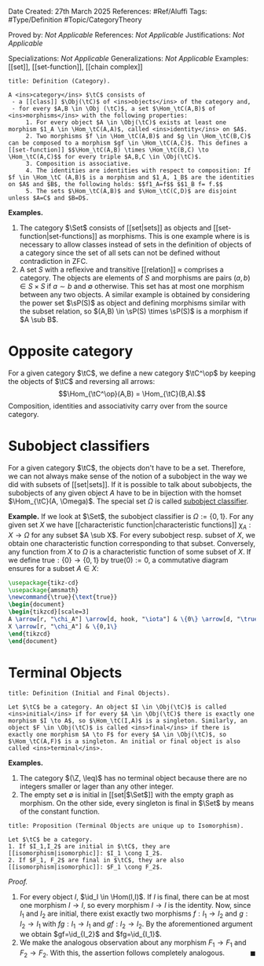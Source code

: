 <div class="topSpace"></div>

Date Created: 27th March 2025
References: #Ref/Aluffi 
Tags: #Type/Definition #Topic/CategoryTheory

Proved by: <i>Not Applicable</i>
References: <i>Not Applicable</i>
Justifications: <i>Not Applicable</i>

Specializations: <i>Not Applicable</i>
Generalizations: <i>Not Applicable</i>
Examples: [[set]], [[set-function]], [[chain complex]]

``` ad-Definition
title: Definition (Category).

A <ins>category</ins> $\tC$ consists of
 - a [[class]] $\Obj(\tC)$ of <ins>objects</ins> of the category and,
 - for every $A,B \in \Obj (\tC)$, a set $\Hom_\tC(A,B)$ of <ins>morphisms</ins> with the following properties:
	 1. For every object $A \in \Obj(\tC)$ exists at least one morphism $1_A \in \Hom_\tC(A,A)$, called <ins>identity</ins> on $A$.
	 2. Two morphisms $f \in \Hom_\tC(A,B)$ and $g \in \Hom_\tC(B,C)$ can be composed to a morphism $gf \in \Hom_\tC(A,C)$. This defines a [[set-function]] $$\Hom_\tC(A,B) \times \Hom_\tC(B,C) \to \Hom_\tC(A,C)$$ for every triple $A,B,C \in \Obj(\tC)$.
	 3. Composition is associative.
	 4. The identities are identities with respect to composition: If $f \in \Hom_\tC (A,B)$ is a morphism and $1_A, 1_B$ are the identities on $A$ and $B$, the following holds: $$f1_A=f$$ $$1_B f= f.$$
	 5. The sets $\Hom_\tC(A,B)$ and $\Hom_\tC(C,D)$ are disjoint unless $A=C$ and $B=D$.

```
**Examples.**
1. The category $\Set$ consists of [[set|sets]] as objects and [[set-function|set-functions]] as morphisms. This is one example where is is necessary to allow classes instead of sets in the definition of objects of a category since the set of all sets can not be defined without contradiction in ZFC.
2. A set $S$ with a reflexive and transitive [[relation]] $\approx$ comprises a category. The objects are elements of $S$ and morphisms are pairs $(a,b) \in S \times S$ if $a \sim b$ and $\emptyset$ otherwise. This set has at most one morphism between any two objects. A similar example is obtained by considering the power set $\sP(S)$ as object and defining morphisms similar with the subset relation, so $(A,B) \in \sP(S) \times \sP(S)$ is a morphism if $A \sub B$. 

# Opposite category

For a given category $\tC$, we define a new category $\tC^\op$ by keeping the objects of $\tC$ and reversing all arrows: $$\Hom_{\tC^\op}(A,B) = \Hom_{\tC}(B,A).$$ Composition, identities and associativity carry over from the source category.

# Subobject classifiers

For a given category $\tC$, the objects don't have to be a set. Therefore, we can not always make sense of the notion of a subobject in the way we did with subsets of [[set|sets]]. If it is possible to talk about subobjects, the subobjects of any given object $A$ have to be in bijection with the homset $\Hom_{\tC}(A, \Omega)$. The special set $\Omega$ is called <ins>subobject classifier</ins>.

**Example.**
If we look at $\Set$, the subobject classifier is $\Omega := \{0,1\}$. For any given set $X$ we have [[characteristic function|characteristic functions]] $\chi_A: X \to \Omega$ for any subset $A \sub X$.  For every subobject resp. subset of $X$, we obtain one characteristic function corresponding to that subset. Conversely, any function from $X$ to $\Omega$ is a characteristic function of some subset of $X$. If we define $\text{true}: \{0\} \to \{0,1\}$ by $\text{true}(0):=0$, a commutative diagram ensures for a subset $A \in X$:
```tikz
\usepackage{tikz-cd}
\usepackage{amsmath}
\newcommand{\true}{\text{true}}
\begin{document}
\begin{tikzcd}[scale=3]
A \arrow[r, "\chi_A"] \arrow[d, hook, "\iota"] & \{0\} \arrow[d, "\true"]\\
X \arrow[r, "\chi_A"] & \{0,1\}
\end{tikzcd}
\end{document}
```

# Terminal Objects

``` ad-Definition
title: Definition (Initial and Final Objects).

Let $\tC$ be a category. An object $I \in \Obj(\tC)$ is called <ins>initial</ins> if for every $A \in \Obj(\tC)$ there is exactly one morphism $I \to A$, so $\Hom_\tC(I,A)$ is a singleton. Similarly, an object $F \in \Obj(\tC)$ is called <ins>final</ins> if there is exactly one morphism $A \to F$ for every $A \in \Obj(\tC)$, so $\Hom_\tC(A,F)$ is a singleton. An initial or final object is also called <ins>terminal</ins>.

```

**Examples.**
1. The category $(\Z, \leq)$ has no terminal object because there are no integers smaller or lager than any other integer.
2. The empty set $\emptyset$ is initial in [[set|$\Set$]] with the empty graph as morphism. On the other side, every singleton is final in $\Set$ by means of the constant function.

``` ad-Proposition
title: Proposition (Terminal Objects are unique up to Isomorphism).

Let $\tC$ be a category.
1. If $I_1,I_2$ are initial in $\tC$, they are [[isomorphism|isomorphic]]: $I_1 \cong I_2$.
2. If $F_1, F_2$ are final in $\tC$, they are also [[isomorphism|isomorphic]]: $F_1 \cong F_2$.

```

*Proof.*
1. For every object $I$, $\id_I \in \Hom(I,I)$. If $I$ is final, there can be at most one morphism $I \to I$, so every morphism $I \to I$ is the identity. Now, since $I_1$ and $I_2$ are initial, there exist exactly two morphisms $f:I_1 \to I_2$ and $g: I_2 \to I_1$ with $fg: I_1 \to I_1$ and $gf: I_2 \to I_2$. By the aforementioned argument we obtain $gf=\id_{I_2}$ and $fg=\id_{I_1}$.
2. We make the analogous observation about any morphism $F_1 \to F_1$ and $F_2 \to F_2$. With this, the assertion follows completely analogous.
<span style="float:right;">$\blacksquare$</span>